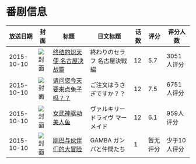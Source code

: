 # 番剧信息

|放送日期|封面|标题|日文标题|话数|评分|评分人数|
|---|---|---|---|---|---|---|
|2015-10-10|![封面](https://lain.bgm.tv/pic/cover/c/bf/69/120705_vJwsZ.jpg)|[终结的炽天使 名古屋决战篇](https://bangumi.tv/subject/120705)|終わりのセラフ 名古屋決戦編|12|5.7|3051人评分|
|2015-10-10|![封面](https://lain.bgm.tv/pic/cover/c/39/a4/123568_FeekE.jpg)|[请问您今天要来点兔子吗？？](https://bangumi.tv/subject/123568)|ご注文はうさぎですか？？|12|7.5|6751人评分|
|2015-10-10|![封面](https://lain.bgm.tv/pic/cover/c/37/84/129091_H3bXV.jpg)|[女武神驱动 美人鱼](https://bangumi.tv/subject/129091)|ヴァルキリードライヴ マーメイド|12|6.1|959人评分|
|2015-10-10|![封面](https://lain.bgm.tv/pic/cover/c/31/18/133691_s22CE.jpg)|[刚巴与伙伴们的大冒险](https://bangumi.tv/subject/133691)|GAMBA ガンバと仲間たち|1|暂无评分|少于10人评分|
